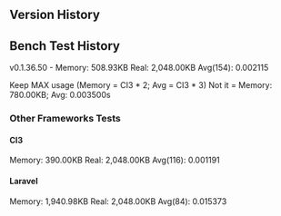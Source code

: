 ## Version History ##


## Bench Test History ###

v0.1.36.50  - Memory: 508.93KB Real: 2,048.00KB Avg(154): 0.002115


Keep MAX usage (Memory = CI3 * 2; Avg = CI3 * 3)
Not it = Memory: 780.00KB; Avg: 0.003500s


### Other Frameworks Tests ###

#### CI3 ####

Memory: 390.00KB Real: 2,048.00KB Avg(116): 0.001191

#### Laravel ####

Memory: 1,940.98KB Real: 2,048.00KB Avg(84): 0.015373 